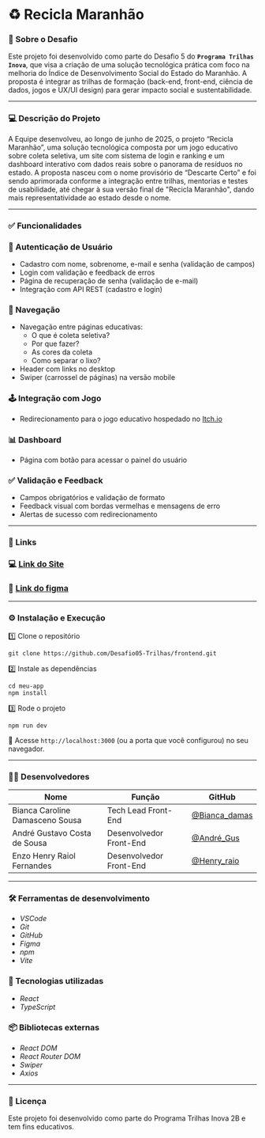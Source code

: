 # ♻️ Recicla Maranhão

### 🎯 Sobre o Desafio
Este projeto foi desenvolvido como parte do Desafio 5 do <b>`Programa Trilhas Inova`</b>, que visa a criação de uma solução tecnológica prática com foco na melhoria do Índice de Desenvolvimento Social do Estado do Maranhão. A proposta é integrar as trilhas de formação (back-end, front-end, ciência de dados, jogos e UX/UI design) para gerar impacto social e sustentabilidade.
<hr>

### 💻 Descrição do Projeto
A Equipe desenvolveu, ao longo de junho de 2025, o projeto “Recicla Maranhão”, uma solução tecnológica composta por um jogo educativo sobre coleta seletiva, um site com sistema de login e ranking e um dashboard interativo com dados reais sobre o panorama de resíduos no estado. A proposta nasceu com o nome provisório de “Descarte Certo” e foi sendo aprimorada conforme a integração entre trilhas, mentorias e testes de usabilidade, até chegar à sua versão final de "Recicla Maranhão", dando mais representatividade ao estado desde o nome.
<hr>

### ✅ Funcionalidades

### 🔐 Autenticação de Usuário
- Cadastro com nome, sobrenome, e-mail e senha (validação de campos)
- Login com validação e feedback de erros
- Página de recuperação de senha (validação de e-mail)
- Integração com API REST (cadastro e login)

### 🧭 Navegação
- Navegação entre páginas educativas:
  - O que é coleta seletiva?
  - Por que fazer?
  - As cores da coleta
  - Como separar o lixo?
- Header com links no desktop
- Swiper (carrossel de páginas) na versão mobile

### 🕹️ Integração com Jogo
- Redirecionamento para o jogo educativo hospedado no [Itch.io](https://kaio-andrade-da-silva.itch.io/recicla-maranhao)

### 📊 Dashboard
- Página com botão para acessar o painel do usuário

### ✅ Validação e Feedback
- Campos obrigatórios e validação de formato
- Feedback visual com bordas vermelhas e mensagens de erro
- Alertas de sucesso com redirecionamento

<hr>

### 🔗 Links

### 💻 [Link do Site](https://reciclamaranhao.vercel.app/)

### 🎨 [Link do figma](https://www.figma.com/design/9lzAOqeeeohhgGB4kZV92q?node-id=0-1)
<hr>

### ⚙️ Instalação e Execução
1️⃣ Clone o repositório
```
git clone https://github.com/Desafio05-Trilhas/frontend.git
```
2️⃣ Instale as dependências
```
cd meu-app
npm install
```
3️⃣ Rode o projeto
```
npm run dev
```
🔷 Acesse `http://localhost:3000` (ou a porta que você configurou) no seu navegador.

<hr>

### 👨‍💻 Desenvolvedores

| Nome | Função              | GitHub                          |
| ----------------- | ------------------- | ----------------------------------------- |
| Bianca Caroline Damasceno Sousa | Tech Lead Front-End | [@Bianca_damas](https://github.com/biancadamasceno) |
| André Gustavo Costa de Sousa | Desenvolvedor Front-End  | [@André_Gus](https://github.com/AndreGustIA) |
| Enzo Henry Raiol Fernandes | Desenvolvedor Front-End    | [@Henry_raio](https://github.com/henryypk)  |
<hr>

### 🛠 Ferramentas de desenvolvimento
- *VSCode*
- *Git*
- *GitHub*
- *Figma* 
- *npm*
- *Vite*
### 🚀 Tecnologias utilizadas
- *React*
- *TypeScript*
### 📦 Bibliotecas externas
- *React DOM*
- *React Router DOM*
- *Swiper*
- *Axios*
<hr>

### 📝 Licença

Este projeto foi desenvolvido como parte do Programa Trilhas Inova 2B e tem fins educativos.


